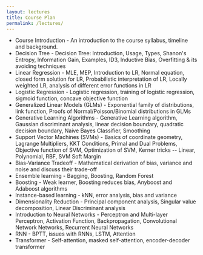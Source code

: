 ```yaml
---
layout: lectures
title: Course Plan
permalink: /lectures/
---
```

- Course Introduction - An introduction to the course syllabus, timeline and background.
- Decision Tree - Decision Tree: Introduction, Usage, Types, Shanon's Entropy, Information Gain, Examples, ID3, Inductive Bias, Overfitting & its avoiding techniques
- Linear Regression - MLE, MEP, Introduction to LR, Normal equation, closed form solution for LR,  Probabilistic interpretation of LR, Locally weighted LR, analysis of different error functions in LR
- Logistic Regression - Logistic regression, training of logistic regression, sigmoid function, concave objective function
- Generalized Linear Models (GLMs) - Exponential family of distributions, link function, Proofs of Normal/Poisson/Binomial distributions in GLMs
- Generative Learning Algorithms - Generative Learning algorithm, Gaussian discriminant analysis, linear decision boundary, quadratic decision boundary, Naive Bayes Classifier, Smoothing
- Support Vector Machines (SVMs) - Basics of coordinate geometry, Lagrange Multipliers, KKT Conditions, Primal and Dual Problems, Objective function of SVM, Optimization of SVM, Kerner tricks -- Linear, Polynomial, RBF, SVM Soft Margin
- Bias-Variance Tradeoff - Mathematical derivation of bias, variance and noise and discuss their trade-off
- Ensemble learning - Bagging, Boosting, Random Forest
- Boosting - Weak learner, Boosting reduces bias, Anyboost and Adaboost algorithms
- Instance-based learning - kNN, error analysis, bias and variance
- Dimensionality Reduction - Principal component analysis, Singular value decomposition, Linear Discriminant analysis
- Introduction to Neural Networks - Perceptron and Multi-layer Perceptron,  Activation Function, Backpropagation, Convolutional Network Networks, Recurrent Neural Networks
- RNN - BPTT, issues with RNNs, LSTM, Attention
- Transformer - Self-attention, masked self-attention, encoder-decoder transformer 

